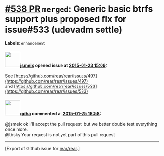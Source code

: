 [\#538 PR](https://github.com/rear/rear/pull/538) `merged`: Generic basic btrfs support plus proposed fix for issue\#533 (udevadm settle)
=========================================================================================================================================

**Labels**: `enhancement`

#### <img src="https://avatars.githubusercontent.com/u/1788608?u=925fc54e2ce01551392622446ece427f51e2f0ce&v=4" width="50">[jsmeix](https://github.com/jsmeix) opened issue at [2015-01-23 15:09](https://github.com/rear/rear/pull/538):

See
[https://github.com/rear/rear/issues/497](https://github.com/rear/rear/issues/497)  
and
[https://github.com/rear/rear/issues/533](https://github.com/rear/rear/issues/533)

#### <img src="https://avatars.githubusercontent.com/u/888633?u=cdaeb31efcc0048d3619651aa18dd4b76e636b21&v=4" width="50">[gdha](https://github.com/gdha) commented at [2015-01-25 16:58](https://github.com/rear/rear/pull/538#issuecomment-71381055):

@jsmeix ok I'll accept the pull request, but we better double test
everything once more.  
@tbsky Your request is not yet part of this pull request

------------------------------------------------------------------------

\[Export of Github issue for
[rear/rear](https://github.com/rear/rear).\]
